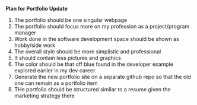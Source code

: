 **Plan for Portfolio Update**

1. The portfolio should be one singular webpage
2. The portfolio should focus more on my profession as a project/program manager
3. Work done in the software development space should be shown as hobby/side work
4. The overall style should be more simplistic and professional
5. It should contain less pictures and graphics
6. The color should be that off blue found in the developer example explored earlier in my dev career.
7. Generate the new portfolio site on a separate github repo so that the old one can remain as a portfolio item
8. THe portfolio should be structured similar to a resume given the marketing strategy there
